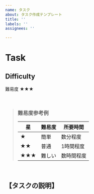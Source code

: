 ```yaml
---
name: タスク
about: タスク作成テンプレート
title: ''
labels: ''
assignees: ''

---
```


# Task

## Difficulty

難易度 ★★★

<br>


> ### 難易度参考例
> 
> | 星 | 難易度 | 所要時間 |
> | ------------- | ------------- | ------------- |
> | ★ | 簡単 | 数分程度  |
> | ★★ | 普通 | 1時間程度  |
> | ★★★ | 難しい | 数時間程度  |
> 

<br>

## 【タスクの説明】

<br>
